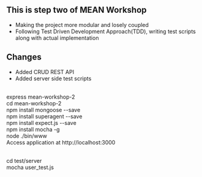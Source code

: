 This is step two of MEAN Workshop
--------------------------------
* Making the project more modular and losely coupled <br /> 
* Following Test Driven Development Approach(TDD), writing test scripts along with actual implementation <br /> 

Changes
-------
* Added CRUD REST API <br />
* Added server side test scripts<br />
<br />
express mean-workshop-2 <br />
cd mean-workshop-2 <br />
npm install mongoose --save <br />
npm install superagent --save <br />
npm install expect.js --save <br />
npm install mocha -g <br />
node ./bin/www <br /> 
Access application at http://localhost:3000 <br /> <br />

cd test/server <br />
mocha user_test.js




